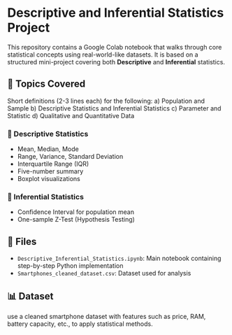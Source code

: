 # Descriptive and Inferential Statistics Project

This repository contains a Google Colab notebook that walks through core statistical concepts using real-world-like datasets. It is based on a structured mini-project covering both **Descriptive** and **Inferential** statistics.

## 📌 Topics Covered

Short definitions (2-3 lines each) for the following:
a) Population and Sample b) Descriptive Statistics and Inferential Statistics c) Parameter and Statistic d) Qualitative and Quantitative Data

### 🔹 Descriptive Statistics
- Mean, Median, Mode
- Range, Variance, Standard Deviation
- Interquartile Range (IQR)
- Five-number summary
- Boxplot visualizations

### 🔹 Inferential Statistics
- Confidence Interval for population mean
- One-sample Z-Test (Hypothesis Testing)

## 📁 Files
- `Descriptive_Inferential_Statistics.ipynb`: Main notebook containing step-by-step Python implementation
- `Smartphones_cleaned_dataset.csv`: Dataset used for analysis

## 📊 Dataset
use a cleaned smartphone dataset with features such as price, RAM, battery capacity, etc., to apply statistical methods.

